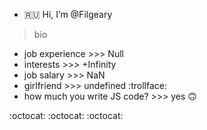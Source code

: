 - :ru: Hi, I’m @Filgeary
> bio
- job experience >>> Null
- interests >>> +Infinity
- job salary >>> NaN
- girlfriend >>> undefined :trollface:
- how much you write JS code? >>> yes 🙃

:octocat: :octocat: :octocat:

<!---
Filgeary/Filgeary is a ✨ special ✨ repository because its `README.md` (this file) appears on your GitHub profile.
You can click the Preview link to take a look at your changes.
--->
